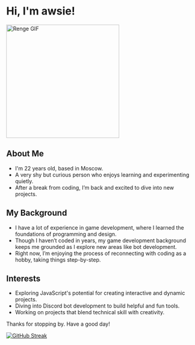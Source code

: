 <h1>Hi, I'm awsie!</h1>
<div class="gif-container">
    <img src="https://media.tenor.com/images/75c42c2493ca3db01a6d37276e79af4a/tenor.gif" alt="Renge GIF" width="300">
</div>
<h2>About Me</h2>
<ul>
    <li>I'm 22 years old, based in Moscow.</li>
    <li>A very shy but curious person who enjoys learning and experimenting quietly.</li>
    <li>After a break from coding, I’m back and excited to dive into new projects.</li>
</ul>

<h2>My Background</h2>
<ul>
    <li>I have a lot of experience in game development, where I learned the foundations of programming and design.</li>
    <li>Though I haven’t coded in years, my game development background keeps me grounded as I explore new areas like bot development.</li>
    <li>Right now, I’m enjoying the process of reconnecting with coding as a hobby, taking things step-by-step.</li>
</ul>

<h2>Interests</h2>
<ul>
    <li>Exploring JavaScript's potential for creating interactive and dynamic projects.</li>
    <li>Diving into Discord bot development to build helpful and fun tools.</li>
    <li>Working on projects that blend technical skill with creativity.</li>  
</ul>

<p>Thanks for stopping by. Have a good day!</p>


<a href="https://git.io/streak-stats"><img src="https://github-readme-streak-stats.herokuapp.com?user=awsievanne&theme=material-palenight&border_radius=4&date_format=j%20M%5B%20Y%5D&mode=weekly&card_width=800&card_height=160&hide_total_contributions=true" alt="GitHub Streak" /></a>
